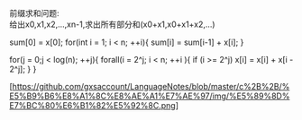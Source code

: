 前缀求和问题:  
给出x0,x1,x2,...,xn-1,求出所有部分和(x0+x1,x0+x1+x2,...)  
  
  sum[0] = x[0];
  for(int i = 1; i < n; ++i){
    sum[i] = sum[i-1] + x[i];
  }
  
  for(j = 0;j < log(n); ++j){
      forall(i = 2^j; i < n; ++i ){
          if (i >= 2^j) x[i] = x[i] + x[i - 2^j];
      }
  }
  
  [https://github.com/gxsaccount/LanguageNotes/blob/master/c%2B%2B/%E5%B9%B6%E8%A1%8C%E8%AE%A1%E7%AE%97/img/%E5%89%8D%E7%BC%80%E6%B1%82%E5%92%8C.png]
